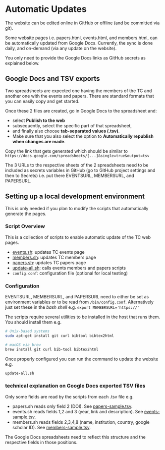# Automatic Updates

The website can be edited online in GitHub or offline (and be committed via git).

Some website pages i.e. papers.html, events.html, and members.html, can be automatically updated from Google Docs.
Currently, the sync is done daily, and on-demand (via any update on the website).

You only need to provide the Google Docs links as GitHub secrets as explained below.

## Google Docs and TSV exports

Two spreadsheets are expected one having the members of the TC and another one with the events and papers. There are standard formats that you can easily copy and get started.

Once these 2 files are created, go in Google Docs to the spreadsheet and:

- select **Publish to the web**
- subsequently, select the specific part of that spreadsheet,
- and finally also choose **tab-separated values (.tsv)**.
- Make sure that you also select the option to **Automatically republish when changes are made**.

Copy the link that gets generated which should be similar to
`https://docs.google.com/spreadsheets/[...]&single=true&output=tsv`

The 3 URLs to the respective sheets of the 2 spreadsheets need to be included as secrets variables in GitHub (go to GitHub project settings and then to Secrets) i.e. put there EVENTSURL, MEMBERSURL, and PAPERSURL.


## Setting up a local development environment

This is only needed if you plan to modify the scripts that automatically generate the pages.

### Script Overview
This is a collection of scripts to enable automatic update of the TC web pages.
- [events.sh](events.sh): updates TC events page
- [members.sh](members.sh): updates TC members page
- [papers.sh](papers.sh): updates TC papers page
- [update-all.sh](update-all.sh): calls events members and papers scripts
- `config.conf`: configuration file (optional for local testing)

### Configuration
EVENTSURL, MEMBERSURL, and PAPERSURL need to either be set as environment variables or to be read from `/bin/config.conf`.
Alternatively just set these in the _bash shell_ e.g. `export MEMBERSURL='https://'`

The scripts require several utilities to be installed in the host that runs them.
You should install them e.g.

```bash
# Unix-based systems
sudo apt-get install git curl bibtool bibtex2html

# macOS via brew
brew install git curl bib-tool bibtex2html
```

Once properly configured you can run the command to update the website e.g.

```bash
update-all.sh
```

### technical explanation on Google Docs exported TSV files

Only some fields are read by the scripts from each .tsv file e.g.

- papers.sh reads only field 2 (DOI). See [papers-sample.tsv](papers-sample.tsv).
- events.sh reads fields 1,2 and 3 (year, link and description). See [events-sample.tsv](events-sample.tsv).
- members.sh reads fields 2,3,4,8 (name, institution, country, google scholar ID). See [members-sample.tsv](members-sample.tsv).

The Google Docs spreadsheets need to reflect this structure and the respective fields in those positions.
